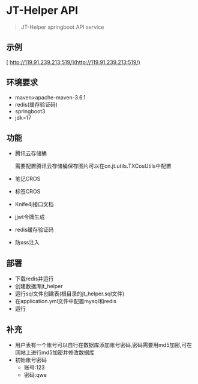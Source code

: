 # JT-Helper API

> JT-Helper springboot API service

## 示例

[ http://119.91.239.213:519/](http://119.91.239.213:519/)

## 环境要求

- maven>apache-maven-3.6.1
- redis(缓存验证码)
- springboot3
- jdk>17

## 功能

- 腾讯云存储桶

  需要配置腾讯云存储桶保存图片可以在cn.jt.utils.TXCosUtils中配置

- 笔记CROS

- 标签CROS

- Knife4j接口文档

- jjwt令牌生成

- redis缓存验证码

- 防xss注入

## 部署

- 下载redis并运行
- 创建数据库jt_helper
- 运行sql文件创建表(根目录的jt_helper.sql文件)
- 在application.yml文件中配置mysql和redis
- 运行

## 补充

- 用户表有一个账号可以自行在数据库添加账号密码,密码需要用md5加密,可在网站上进行md5加密并修改数据库
- 初始账号密码
  - 账号:123
  - 密码:qwe


